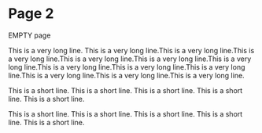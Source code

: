 # Page 2

EMPTY page

This is a very long line.  This is a very long line.This is a very long line.This is a very long line.This is a very long line.This is a very long line.This is a very long line.This is a very long line.This is a very long line.This is a very long line.This is a very long line.This is a very long line.This is a very long line.

This is a short line.
This is a short line.
This is a short line.
This is a short line.
This is a short line.

This is a short line.
This is a short line.
This is a short line.
This is a short line.
This is a short line.
